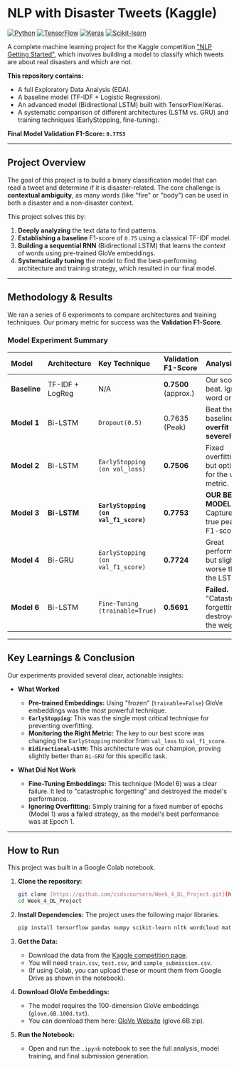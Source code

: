 # NLP with Disaster Tweets (Kaggle)

[![Python](https://img.shields.io/badge/Python-3.10%2B-blue?style=for-the-badge&logo=python)](https://www.python.org/)
[![TensorFlow](https://img.shields.io/badge/TensorFlow-2.x-orange?style=for-the-badge&logo=tensorflow)](https://www.tensorflow.org/)
[![Keras](https://img.shields.io/badge/Keras-3.x-red?style=for-the-badge&logo=keras)](https://keras.io/)
[![Scikit-learn](https://img.shields.io/badge/scikit--learn-1.x-F7931E?style=for-the-badge&logo=scikit-learn)](https://scikit-learn.org/)

A complete machine learning project for the Kaggle competition ["NLP Getting Started"](https://www.kaggle.com/c/nlp-getting-started), which involves building a model to classify which tweets are about real disasters and which are not.

**This repository contains:**
* A full Exploratory Data Analysis (EDA).
* A baseline model (TF-IDF + Logistic Regression).
* An advanced model (Bidirectional LSTM) built with TensorFlow/Keras.
* A systematic comparison of different architectures (LSTM vs. GRU) and training techniques (EarlyStopping, fine-tuning).

**Final Model Validation F1-Score: `0.7753`**

---

## Project Overview

The goal of this project is to build a binary classification model that can read a tweet and determine if it is disaster-related. The core challenge is **contextual ambiguity**, as many words (like "fire" or "body") can be used in both a disaster and a non-disaster context.

This project solves this by:
1.  **Deeply analyzing** the text data to find patterns.
2.  **Establishing a baseline** F1-score of `0.75` using a classical TF-IDF model.
3.  **Building a sequential RNN** (Bidirectional LSTM) that learns the *context* of words using pre-trained GloVe embeddings.
4.  **Systematically tuning** the model to find the best-performing architecture and training strategy, which resulted in our final model.

---

## Methodology & Results

We ran a series of 6 experiments to compare architectures and training techniques. Our primary metric for success was the **Validation F1-Score**.

### Model Experiment Summary

| Model | Architecture | Key Technique | Validation F1-Score | Analysis |
| :--- | :--- | :--- | :--- | :--- |
| **Baseline** | TF-IDF + LogReg | N/A | **0.7500** (approx.) | Our score to beat. Ignores word order. |
| **Model 1** | Bi-LSTM | `Dropout(0.5)` | 0.7635 (Peak) | Beat the baseline but **overfit severely**. |
| **Model 2** | Bi-LSTM | `EarlyStopping (on val_loss)` | **0.7506** | Fixed overfitting, but optimized for the wrong metric. |
| **Model 3** | **Bi-LSTM** | **`EarlyStopping (on val_f1_score)`** | **0.7753** | **OUR BEST MODEL.** Captured the true peak F1-score. |
| **Model 4** | Bi-GRU | `EarlyStopping (on val_f1_score)` | **0.7724** | Great performance, but slightly worse than the LSTM. |
| **Model 6** | Bi-LSTM | `Fine-Tuning (trainable=True)` | **0.5691** | **Failed.** "Catastrophic forgetting" destroyed the weights. |

---

## Key Learnings & Conclusion

Our experiments provided several clear, actionable insights:

* **What Worked**
    * **Pre-trained Embeddings:** Using "frozen" (`trainable=False`) GloVe embeddings was the most powerful technique.
    * **`EarlyStopping`:** This was the single most critical technique for preventing overfitting.
    * **Monitoring the Right Metric:** The key to our best score was changing the `EarlyStopping` monitor from `val_loss` to `val_f1_score`.
    * **`Bidirectional-LSTM`:** This architecture was our champion, proving slightly better than `Bi-GRU` for this specific task.

* **What Did Not Work**
    * **Fine-Tuning Embeddings:** This technique (Model 6) was a clear failure. It led to "catastrophic forgetting" and destroyed the model's performance.
    * **Ignoring Overfitting:** Simply training for a fixed number of epochs (Model 1) was a failed strategy, as the model's best performance was at Epoch 1.

---

## How to Run

This project was built in a Google Colab notebook.

1.  **Clone the repository:**
    ```bash
    git clone [https://github.com/csdscoursera/Week_4_DL_Project.git](https://github.com/csdscoursera/Week_4_DL_Project.git)
    cd Week_4_DL_Project
    ```

2.  **Install Dependencies:**
    The project uses the following major libraries.
    ```bash
    pip install tensorflow pandas numpy scikit-learn nltk wordcloud matplotlib seaborn
    ```

3.  **Get the Data:**
    * Download the data from the [Kaggle competition page](https://www.kaggle.com/c/nlp-getting-started/data).
    * You will need `train.csv`, `test.csv`, and `sample_submission.csv`.
    * (If using Colab, you can upload these or mount them from Google Drive as shown in the notebook).

4.  **Download GloVe Embeddings:**
    * The model requires the 100-dimension GloVe embeddings (`glove.6B.100d.txt`).
    * You can download them here: [GloVe Website](https://nlp.stanford.edu/projects/glove/) (glove.6B.zip).

5.  **Run the Notebook:**
    * Open and run the `.ipynb` notebook to see the full analysis, model training, and final submission generation.
